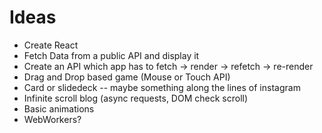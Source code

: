 # Ideas

* Create React
* Fetch Data from a public API and display it
* Create an API which app has to fetch -> render -> refetch -> re-render
* Drag and Drop based game (Mouse or Touch API)
* Card or slidedeck -- maybe something along the lines of instagram
* Infinite scroll blog (async requests, DOM check scroll)
* Basic animations
* WebWorkers?
